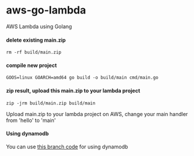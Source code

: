 # aws-go-lambda
AWS Lambda using Golang

#### delete existing main.zip
`rm -rf build/main.zip` 
#### compile new project
`GOOS=linux GOARCH=amd64 go build -o build/main cmd/main.go`

#### zip result, upload this main.zip to your lambda project
`zip -jrm build/main.zip build/main`

Upload main.zip to your lambda project on AWS, change your main handler from 'hello' to 'main'

#### Using dynamodb
You can use [this branch code](https://github.com/aazzou/aws-go-lambda/tree/aws/dynamodb) for using dynamodb
